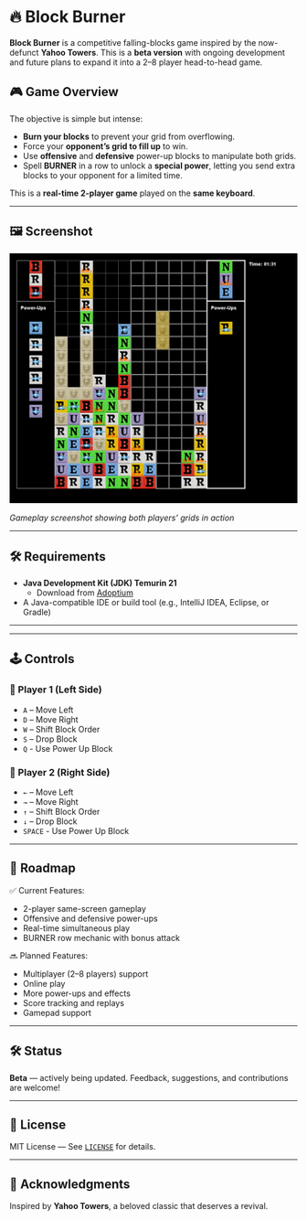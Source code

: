 # 🔥 Block Burner

**Block Burner** is a competitive falling-blocks game inspired by the now-defunct **Yahoo Towers**. This is a **beta version** with ongoing development and future plans to expand it into a 2–8 player head-to-head game.

## 🎮 Game Overview

The objective is simple but intense:

- **Burn your blocks** to prevent your grid from overflowing.
- Force your **opponent’s grid to fill up** to win.
- Use **offensive** and **defensive** power-up blocks to manipulate both grids.
- Spell **BURNER** in a row to unlock a **special power**, letting you send extra blocks to your opponent for a limited time.

This is a **real-time 2-player game** played on the **same keyboard**.

---

## 🖼️ Screenshot

![Block Burner Gameplay](screenshot.png)

*Gameplay screenshot showing both players’ grids in action*

---

## 🛠 Requirements

- **Java Development Kit (JDK) Temurin 21**
  - Download from [Adoptium](https://adoptium.net/)
- A Java-compatible IDE or build tool (e.g., IntelliJ IDEA, Eclipse, or Gradle)

---

---

## 🕹️ Controls

### 👤 Player 1 (Left Side)
- `A` – Move Left  
- `D` – Move Right  
- `W` – Shift Block Order  
- `S` – Drop Block
- `Q` - Use Power Up Block 

### 👤 Player 2 (Right Side)
- `←` – Move Left  
- `→` – Move Right  
- `↑` – Shift Block Order  
- `↓` – Drop Block
- `SPACE` - Use Power Up Block  

---

## 🚧 Roadmap

✅ Current Features:
- 2-player same-screen gameplay  
- Offensive and defensive power-ups  
- Real-time simultaneous play  
- BURNER row mechanic with bonus attack

🔜 Planned Features:
- Multiplayer (2–8 players) support  
- Online play  
- More power-ups and effects  
- Score tracking and replays  
- Gamepad support

---

## 🛠 Status

**Beta** — actively being updated. Feedback, suggestions, and contributions are welcome!

---

## 📜 License

MIT License — See [`LICENSE`](./LICENSE) for details.

---

## 🙏 Acknowledgments

Inspired by **Yahoo Towers**, a beloved classic that deserves a revival.
